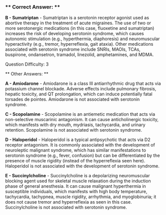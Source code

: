 ### ** Correct Answer: **

**B - Sumatriptan** - Sumatriptan is a serotonin receptor agonist used as abortive therapy in the treatment of acute migraines. The use of two or more serotonergic medications (in this case, fluoxetine and sumatriptan) increases the risk of developing serotonin syndrome, which causes autonomic stimulation (e.g., hyperthermia, diaphoresis) and neuromuscular hyperactivity (e.g., tremor, hyperreflexia, gait ataxia). Other medications associated with serotonin syndrome include SNRIs, MAOIs, TCAs, buspirone, ondansetron, tramadol, linezolid, amphetamines, and MDMA.

Question Difficulty: 3

** Other Answers: **

**A - Amiodarone** - Amiodarone is a class III antiarrhythmic drug that acts via potassium channel blockade. Adverse effects include pulmonary fibrosis, hepatic toxicity, and QT prolongation, which can induce potentially fatal torsades de pointes. Amiodarone is not associated with serotonin syndrome.

**C - Scopolamine** - Scopolamine is an antiemetic medication that acts via non-selective muscarinic antagonism. It can cause anticholinergic toxicity, which manifests with dry mouth, mydriasis, tachycardia, and urinary retention. Scopolamine is not associated with serotonin syndrome.

**D - Haloperidol** - Haloperidol is a typical antipsychotic that acts via D2 receptor antagonism. It is commonly associated with the development of neuroleptic malignant syndrome, which has similar manifestations to serotonin syndrome (e.g., fever, confusion) but can be differentiated by the presence of muscle rigidity (instead of the hyperreflexia seen here). Haloperidol is not associated with the development of serotonin syndrome.

**E - Succinylcholine** - Succinylcholine is a depolarizing neuromuscular blocking agent used for skeletal muscle relaxation during the induction phase of general anesthesia. It can cause malignant hyperthermia in susceptible individuals, which manifests with high body temperature, tachycardia, tachypnea, muscle rigidity, arrhythmia, and myoglobinuria; it does not cause tremor and hyperreflexia as seen in this case. Succinylcholine is not associated with serotonin syndrome.

